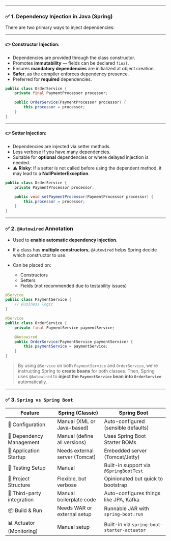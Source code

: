 
---

### ✅ 1. Dependency Injection in Java (Spring)

There are two primary ways to inject dependencies:

---

#### 👉 Constructor Injection:

* Dependencies are provided through the class constructor.
* Promotes **immutability** — fields can be declared `final`.
* Ensures **mandatory dependencies** are initialized at object creation.
* **Safer**, as the compiler enforces dependency presence.
* Preferred for **required** dependencies.

```java
public class OrderService {
    private final PaymentProcessor processor;

    public OrderService(PaymentProcessor processor) {
        this.processor = processor;
    }
}
```

---

#### 👉 Setter Injection:

* Dependencies are injected via setter methods.
* Less verbose if you have many dependencies.
* Suitable for **optional** dependencies or where delayed injection is needed.
* ⚠️ **Risky**: If a setter is not called before using the dependent method, it may lead to a **NullPointerException**.

```java
public class OrderService {
    private PaymentProcessor processor;

    public void setPaymentProcessor(PaymentProcessor processor) {
        this.processor = processor;
    }
}
```

---

### ✅ 2. `@Autowired` Annotation

* Used to **enable automatic dependency injection**.
* If a class has **multiple constructors**, `@Autowired` helps Spring decide which constructor to use.
* Can be placed on:

    * Constructors
    * Setters
    * Fields (not recommended due to testability issues)

```java
@Service
public class PaymentService {
    // Business logic
}

@Service
public class OrderService {
    private final PaymentService paymentService;

    @Autowired
    public OrderService(PaymentService paymentService) {
        this.paymentService = paymentService;
    }
}
```

> By using `@Service` on both `PaymentService` and `OrderService`, we're instructing Spring to **create beans** for both classes. Then, Spring uses `@Autowired` to **inject the `PaymentService` bean into `OrderService`** automatically.

---

### ✅ 3. `Spring vs Spring Boot`

| Feature                    | Spring (Classic)               | Spring Boot                                 |
| -------------------------- | ------------------------------ | ------------------------------------------- |
| 🔧 Configuration           | Manual (XML or Java-based)     | Auto-configured (sensible defaults)         |
| 🧱 Dependency Management   | Manual (define all versions)   | Uses Spring Boot Starter BOMs               |
| 🚀 Application Startup     | Needs external server (Tomcat) | Embedded server (Tomcat/Jetty)              |
| 🧪 Testing Setup           | Manual                         | Built-in support via `@SpringBootTest`      |
| 🌱 Project Structure       | Flexible, but verbose          | Opinionated but quick to bootstrap          |
| 🔌 Third-party integration | Manual boilerplate code        | Auto-configures things like JPA, Kafka      |
| 📦 Build & Run             | Needs WAR or external setup    | Runnable JAR with `spring-boot:run`         |
| 📊 Actuator (Monitoring)   | Manual setup                   | Built-in via `spring-boot-starter-actuator` |
